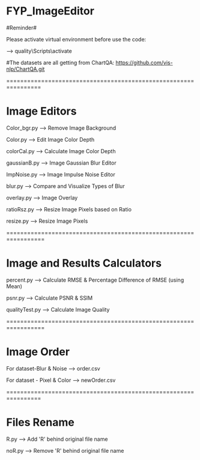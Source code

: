﻿# FYP_ImageEditor

#Reminder# 

Please activate virtual environment before use the code:

--> quality\Scripts\activate

#The datasets are all getting from ChartQA: https://github.com/vis-nlp/ChartQA.git

================================================================

# Image Editors

Color_bgr.py --> Remove Image Background

Color.py --> Edit Image Color Depth

colorCal.py --> Calculate Image Color Depth

gaussianB.py --> Image Gaussian Blur Editor

ImpNoise.py --> Image Impulse Noise Editor

blur.py --> Compare and Visualize Types of Blur

overlay.py --> Image Overlay

ratioRsz.py --> Resize Image Pixels based on Ratio

resize.py --> Resize Image Pixels

=================================================================

# Image and Results Calculators

percent.py --> Calculate RMSE & Percentage Difference of RMSE (using Mean)

psnr.py --> Calculate PSNR & SSIM

qualityTest.py --> Calculate Image Quality 

=================================================================

# Image Order 

For dataset-Blur & Noise --> order.csv

For dataset - Pixel & Color --> newOrder.csv

================================================================

# Files Rename

R.py --> Add 'R' behind original file name

noR.py --> Remove 'R' behind original file name 
